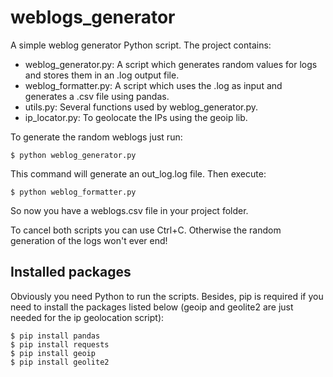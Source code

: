 # weblogs_generator
A simple weblog generator Python script. The project contains:
- weblog_generator.py: A script which generates random values for logs and stores them in an .log output file.
- weblog_formatter.py: A script which uses the .log as input and generates a .csv file using pandas.
- utils.py: Several functions used by weblog_generator.py.
- ip_locator.py: To geolocate the IPs using the geoip lib.

To generate the random weblogs just run:
```
$ python weblog_generator.py
```
This command will generate an out_log.log file. Then execute:
```
$ python weblog_formatter.py
```
So now you have a weblogs.csv file in your project folder.

To cancel both scripts you can use Ctrl+C. Otherwise the random generation of the logs won't ever end! 

## Installed packages
Obviously you need Python to run the scripts. Besides, pip is required if you need to install the packages listed below (geoip and geolite2 are just needed for the ip geolocation script):
```
$ pip install pandas
$ pip install requests
$ pip install geoip
$ pip install geolite2
```
